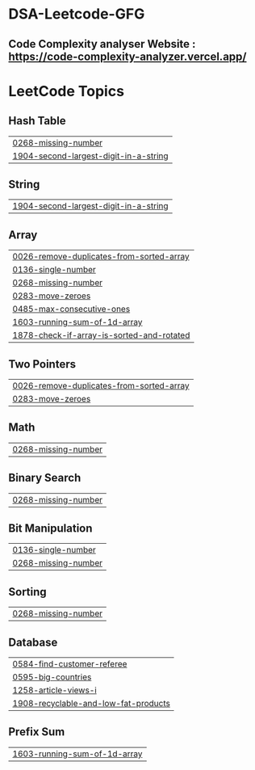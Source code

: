# DSA-Leetcode-GFG
## Code Complexity analyser Website : https://code-complexity-analyzer.vercel.app/

<!---LeetCode Topics Start-->
# LeetCode Topics
## Hash Table
|  |
| ------- |
| [0268-missing-number](https://github.com/SubhajoyMukherjee/DSA-Leetcode-GFG/tree/master/0268-missing-number) |
| [1904-second-largest-digit-in-a-string](https://github.com/SubhajoyMukherjee/DSA-Leetcode-GFG/tree/master/1904-second-largest-digit-in-a-string) |
## String
|  |
| ------- |
| [1904-second-largest-digit-in-a-string](https://github.com/SubhajoyMukherjee/DSA-Leetcode-GFG/tree/master/1904-second-largest-digit-in-a-string) |
## Array
|  |
| ------- |
| [0026-remove-duplicates-from-sorted-array](https://github.com/SubhajoyMukherjee/DSA-Leetcode-GFG/tree/master/0026-remove-duplicates-from-sorted-array) |
| [0136-single-number](https://github.com/SubhajoyMukherjee/DSA-Leetcode-GFG/tree/master/0136-single-number) |
| [0268-missing-number](https://github.com/SubhajoyMukherjee/DSA-Leetcode-GFG/tree/master/0268-missing-number) |
| [0283-move-zeroes](https://github.com/SubhajoyMukherjee/DSA-Leetcode-GFG/tree/master/0283-move-zeroes) |
| [0485-max-consecutive-ones](https://github.com/SubhajoyMukherjee/DSA-Leetcode-GFG/tree/master/0485-max-consecutive-ones) |
| [1603-running-sum-of-1d-array](https://github.com/SubhajoyMukherjee/DSA-Leetcode-GFG/tree/master/1603-running-sum-of-1d-array) |
| [1878-check-if-array-is-sorted-and-rotated](https://github.com/SubhajoyMukherjee/DSA-Leetcode-GFG/tree/master/1878-check-if-array-is-sorted-and-rotated) |
## Two Pointers
|  |
| ------- |
| [0026-remove-duplicates-from-sorted-array](https://github.com/SubhajoyMukherjee/DSA-Leetcode-GFG/tree/master/0026-remove-duplicates-from-sorted-array) |
| [0283-move-zeroes](https://github.com/SubhajoyMukherjee/DSA-Leetcode-GFG/tree/master/0283-move-zeroes) |
## Math
|  |
| ------- |
| [0268-missing-number](https://github.com/SubhajoyMukherjee/DSA-Leetcode-GFG/tree/master/0268-missing-number) |
## Binary Search
|  |
| ------- |
| [0268-missing-number](https://github.com/SubhajoyMukherjee/DSA-Leetcode-GFG/tree/master/0268-missing-number) |
## Bit Manipulation
|  |
| ------- |
| [0136-single-number](https://github.com/SubhajoyMukherjee/DSA-Leetcode-GFG/tree/master/0136-single-number) |
| [0268-missing-number](https://github.com/SubhajoyMukherjee/DSA-Leetcode-GFG/tree/master/0268-missing-number) |
## Sorting
|  |
| ------- |
| [0268-missing-number](https://github.com/SubhajoyMukherjee/DSA-Leetcode-GFG/tree/master/0268-missing-number) |
## Database
|  |
| ------- |
| [0584-find-customer-referee](https://github.com/SubhajoyMukherjee/DSA-Leetcode-GFG/tree/master/0584-find-customer-referee) |
| [0595-big-countries](https://github.com/SubhajoyMukherjee/DSA-Leetcode-GFG/tree/master/0595-big-countries) |
| [1258-article-views-i](https://github.com/SubhajoyMukherjee/DSA-Leetcode-GFG/tree/master/1258-article-views-i) |
| [1908-recyclable-and-low-fat-products](https://github.com/SubhajoyMukherjee/DSA-Leetcode-GFG/tree/master/1908-recyclable-and-low-fat-products) |
## Prefix Sum
|  |
| ------- |
| [1603-running-sum-of-1d-array](https://github.com/SubhajoyMukherjee/DSA-Leetcode-GFG/tree/master/1603-running-sum-of-1d-array) |
<!---LeetCode Topics End-->
